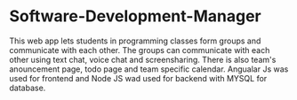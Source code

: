 # Software-Development-Manager
This web app lets students in programming classes form groups and communicate with each other. The groups can communicate with each other using text chat, voice chat and screensharing. There is also team's anouncement page, todo page and team specific calendar. Angualar Js was used for frontend and Node JS wad used for backend with MYSQL for database. 
